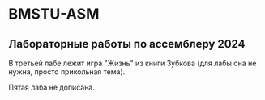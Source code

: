 # BMSTU-ASM
## Лабораторные работы по ассемблеру 2024

В третьей лабе лежит игра "Жизнь" из книги Зубкова (для лабы она не нужна, просто прикольная тема).

Пятая лаба не дописана.
